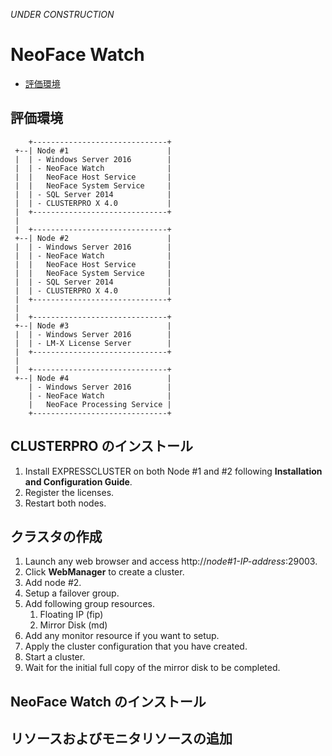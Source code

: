 *UNDER CONSTRUCTION*

# NeoFace Watch
* [評価環境](#評価環境)

## 評価環境
```
    +------------------------------+
 +--| Node #1                      |
 |  | - Windows Server 2016        |
 |  | - NeoFace Watch              |
 |  |   NeoFace Host Service       |
 |  |   NeoFace System Service     |
 |  | - SQL Server 2014            |
 |  | - CLUSTERPRO X 4.0           |
 |  +------------------------------+
 |
 |  +------------------------------+
 +--| Node #2                      |
 |  | - Windows Server 2016        |
 |  | - NeoFace Watch              |
 |  |   NeoFace Host Service       |
 |  |   NeoFace System Service     |
 |  | - SQL Server 2014            |
 |  | - CLUSTERPRO X 4.0           |
 |  +------------------------------+
 |
 |  +------------------------------+
 +--| Node #3                      |
 |  | - Windows Server 2016        |
 |  | - LM-X License Server        |
 |  +------------------------------+
 |
 |  +------------------------------+
 +--| Node #4                      |
    | - Windows Server 2016        |
    | - NeoFace Watch              |
    |   NeoFace Processing Service |
    +------------------------------+
```

## CLUSTERPRO のインストール
1. Install EXPRESSCLUSTER on both Node #1 and #2 following **Installation and Configuration Guide**.
1. Register the licenses.
1. Restart both nodes.

## クラスタの作成
1. Launch any web browser and access http://_node#1-IP-address_:29003.
1. Click **WebManager** to create a cluster.
1. Add node #2.
1. Setup a failover group.
1. Add following group resources.
   1. Floating IP (fip)
   1. Mirror Disk (md)
1. Add any monitor resource if you want to setup.
1. Apply the cluster configuration that you have created.
1. Start a cluster.
1. Wait for the initial full copy of the mirror disk to be completed.

## NeoFace Watch のインストール


## リソースおよびモニタリソースの追加
